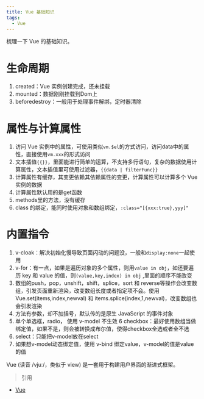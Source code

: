 ```yaml
---
title: Vue 基础知识
tags:
  - Vue
---
```


梳理一下 Vue 的基础知识。

# 生命周期

1. created：Vue 实例创建完成，还未挂载
2. mounted：数据刚刚挂载到Dom上
3. beforedestroy：一般用于处理事件解绑，定时器清除

# 属性与计算属性

1. 访问 Vue 实例中的属性，可使用类似`vm.$el`的方式访问，访问data中的属性，直接使用`vm.xxx`的形式访问
2. 文本插值`{{}}`，里面能进行简单的运算，不支持多行语句，复杂的数据使用计算属性，文本插值里可使用过滤器，`{{data | filterFunc}}`
3. 计算属性有缓存，其变更依赖其依赖属性的变更，计算属性可以计算多个 Vue 实例的数据
4. 计算属性默认用的是get函数
5. methods里的方法，没有缓存
6. class 的绑定，能同时使用对象和数组绑定，`:class="[{xxx:true},yyy]"`

# 内置指令

1. v-cloak：解决初始化慢导致页面闪动的问题没，一般和`display:none`一起使用
2. v-for：有一点，如果是遍历对象的多个属性，则用`value in obj`，如还要遍历 key 和 value 的值，则`(value,key,index) in obj` ,里面的顺序不能改变
3. 数组的push，pop，unshift，shift，splice，sort 和 reverse等操作会改变数组，引发页面重新渲染，改变数组长度或者指定项不会。使用Vue.set(items,index,newval) 和 items.splice(index,1,newval)，改变数组也会引发渲染
4. 方法有参数，却不加括号，默认传的是原生 JavaScript 的事件对象
5. 单个单选框，radio， 使用 v-model 不生效
6 checkbox：最好使用数组当做绑定值，如果不是，则会被转换成布尔值，使得checkbox全选或者全不选
7. select：只能把v-model放在select
8. 如果想v-model动态绑定值，使用 v-bind 绑定value，v-model的值是value的值

<!-- more -->

Vue (读音 /vjuː/，类似于 view) 是一套用于构建用户界面的渐进式框架。

> 引用
- [Vue](https://cn.vuejs.org/v2/guide/)